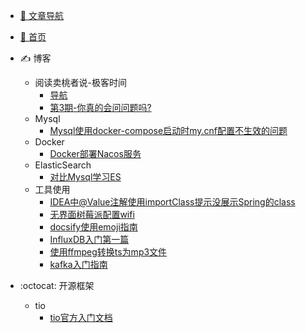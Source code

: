 <!-- _sidebar.md -->

- [:guide_dog: 文章导航](/_sidebar.md)
- [:100: 首页](/README.md)

- :writing_hand: 博客
	- 阅读卖桃者说-极客时间 
		- [导航](/md/卖桃者说-极客时间/卖桃者说-极客时间.md) 
		- [第3期-你真的会问问题吗?](md/卖桃者说-极客时间/第3期-你真的会问问题吗.md)
    - Mysql
        - [Mysql使用docker-compose启动时my.cnf配置不生效的问题](/md/2024-01-03-docker-compose启动mysql时my.cnf配置不生效的问题.md)
	- Docker
        - [Docker部署Nacos服务](/md/2022-11-17-Docker部署Nacos服务.md)
    - ElasticSearch
        - [对比Mysql学习ES](/md/2023-02-06-对比Mysql学习ES.md)
    - 工具使用
        - [IDEA中@Value注解使用importClass提示没展示Spring的class](/md/2024-01-09-IDEA中@Value注解使用importClass提示没展示Spring的class)
        - [无界面树莓派配置wifi](/md/2022-12-14-无界面树莓派配置wifi.md)
        - [docsify使用emoji指南](md/docsify使用emoji指南.md)
        - [InfluxDB入门第一篇](/md/2022-11-16-InfluxDB入门第一篇.md)
        - [使用ffmpeg转换ts为mp3文件](/md/2023-04-09-使用ffmpeg转换ts为mp3文件.md)
        - [kafka入门指南](/md/2024-03-15-kafka入门使用指南.md)
- :octocat: 开源框架
    - tio
		- [tio官方入门文档](/md/开源框架/tio官方入门文档.md)
